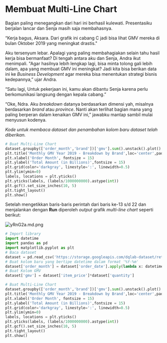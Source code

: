 # Membuat Multi-Line Chart

Bagian paling menegangkan dari hari ini berhasil kulewati. Presentasiku berjalan lancar dan Senja masih saja membahasnya.

“Kerja bagus, Aksara. Dari grafik ini cabang C jadi bisa lihat GMV mereka di bulan Oktober 2019 yang meningkat drastis." 

Aku tersenyum lebar. Apalagi yang paling membahagiakan selain tahu hasil kerja bisa bermanfaat? Di tengah antara aku dan Senja, Andra ikut menimpali. "Agar hasilnya lebih lengkap lagi, bisa minta tolong gali lebih dalam, apa yang membuat GMV ini meningkat? Jadi kita bisa berikan data ini ke _Business Development_ agar mereka bisa menentukan strategi bisnis kedepannya,” ujar Andra.

“Satu lagi, Untuk pekerjaan ini, kamu akan dibantu Senja karena perlu berkomunikasi langsung dengan kepala cabang.”

“Oke, Ndra. Aku _breakdown_ datanya berdasarkan dimensi yah, misalnya berdasarkan _brand_ atau _province_. Nanti akan terlihat bagian mana yang paling berperan dalam kenaikan GMV ini,” jawabku mantap sambil mulai menyusun kodenya.

_Kode untuk membaca dataset dan penambahan kolom baru dataset telah diberikan._

```python
# Buat Multi-Line Chart
dataset.groupby(['order_month','brand'])['gmv'].sum().unstack().plot()
plt.title('Monthly GMV Year 2019 - Breakdown by Brand',loc='center',pad=30, fontsize=20, color='blue')
plt.xlabel('Order Month', fontsize = 15)
plt.ylabel('Total Amount (in Billions)',fontsize = 15)
plt.grid(color='darkgray', linestyle=':', linewidth=0.5)
plt.ylim(ymin=0)
labels, locations = plt.yticks()
plt.yticks(labels, (labels/1000000000).astype(int))
plt.gcf().set_size_inches(10, 5)
plt.tight_layout()
plt.show()
```

Setelah mengetikkan baris-baris perintah dari baris ke-13 s/d 22 dan menjalankan dengan **Run** diperoleh _output_ grafik _multi-line chart_ seperti berikut:

![yRnG2a.md.png](https://iili.io/yRnG2a.md.png)

```python
# Import library
import datetime
import pandas as pd
import matplotlib.pyplot as plt
# Baca dataset
dataset = pd.read_csv('https://storage.googleapis.com/dqlab-dataset/retail_raw_reduced.csv')
# Buat kolom baru yang bertipe datetime dalam format '%Y-%m'
dataset['order_month'] = dataset['order_date'].apply(lambda x: datetime.datetime.strptime(x, "%Y-%m-%d").strftime('%Y-%m'))
# Buat Kolom GMV
dataset['gmv'] = dataset['item_price']*dataset['quantity']

# Buat Multi-Line Chart
dataset.groupby(['order_month','brand'])['gmv'].sum().unstack().plot()
plt.title('Monthly GMV Year 2019 - Breakdown by Brand',loc='center',pad=30, fontsize=20, color='blue')
plt.xlabel('Order Month', fontsize = 15)
plt.ylabel('Total Amount (in Billions)',fontsize = 15)
plt.grid(color='darkgray', linestyle=':', linewidth=0.5)
plt.ylim(ymin=0)
labels, locations = plt.yticks()
plt.yticks(labels, (labels/1000000000).astype(int))
plt.gcf().set_size_inches(10, 5)
plt.tight_layout()
plt.show()
```

